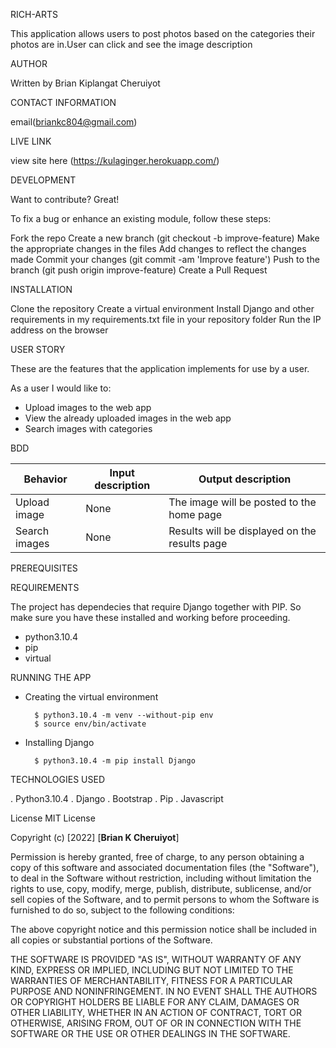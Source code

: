 RICH-ARTS

This application allows users to post photos based on the categories their photos are in.User can click and see the image description

AUTHOR

Written by Brian Kiplangat Cheruiyot

CONTACT INFORMATION

email(briankc804@gmail.com)

LIVE LINK

view site here (https://kulaginger.herokuapp.com/)


DEVELOPMENT

Want to contribute? Great!

To fix a bug or enhance an existing module, follow these steps:

Fork the repo
Create a new branch (git checkout -b improve-feature)
Make the appropriate changes in the files
Add changes to reflect the changes made
Commit your changes (git commit -am 'Improve feature')
Push to the branch (git push origin improve-feature)
Create a Pull Request

INSTALLATION

Clone the repository
Create a virtual environment
Install Django and other requirements in my requirements.txt file in your repository folder
Run the IP address on the browser

USER STORY

These are the features that the application implements for use by a user.

As a user I would like to:

- Upload images to the web app
- View the already uploaded images in the web app
- Search images with categories
  
BDD

| Behavior      | Input description | Output description                            |
| ------------- | ----------------- | --------------------------------------------- |
| Upload image  | None              | The image will be posted to the home page     |
| Search images | None              | Results will be displayed on the results page |


PREREQUISITES

REQUIREMENTS

The project has dependecies that require Django together with PIP. So make sure you have these installed and working before proceeding. 
- python3.10.4
- pip
- virtual

 RUNNING THE APP

- Creating the virtual environment

        $ python3.10.4 -m venv --without-pip env
        $ source env/bin/activate

- Installing Django

        $ python3.10.4 -m pip install Django

TECHNOLOGIES USED

. Python3.10.4
. Django
. Bootstrap
. Pip
. Javascript        

License
MIT License

Copyright (c) [2022] [**Brian K Cheruiyot**]

Permission is hereby granted, free of charge, to any person obtaining a copy of this software and associated documentation files (the "Software"), to deal in the Software without restriction, including without limitation the rights to use, copy, modify, merge, publish, distribute, sublicense, and/or sell copies of the Software, and to permit persons to whom the Software is furnished to do so, subject to the following conditions:

The above copyright notice and this permission notice shall be included in all copies or substantial portions of the Software.

THE SOFTWARE IS PROVIDED "AS IS", WITHOUT WARRANTY OF ANY KIND, EXPRESS OR IMPLIED, INCLUDING BUT NOT LIMITED TO THE WARRANTIES OF MERCHANTABILITY, FITNESS FOR A PARTICULAR PURPOSE AND NONINFRINGEMENT. IN NO EVENT SHALL THE AUTHORS OR COPYRIGHT HOLDERS BE LIABLE FOR ANY CLAIM, DAMAGES OR OTHER LIABILITY, WHETHER IN AN ACTION OF CONTRACT, TORT OR OTHERWISE, ARISING FROM, OUT OF OR IN CONNECTION WITH THE SOFTWARE OR THE USE OR OTHER DEALINGS IN THE SOFTWARE.
